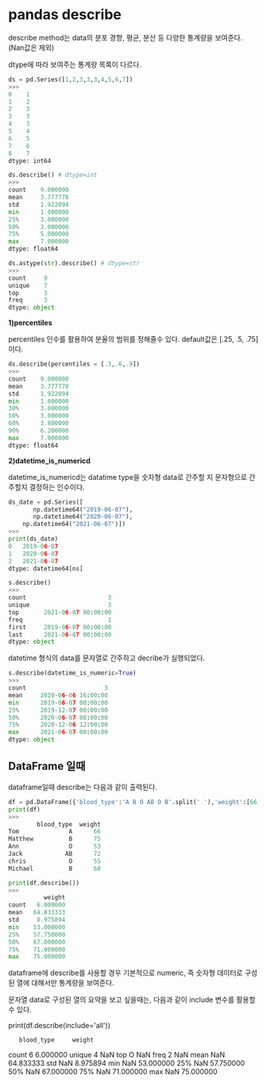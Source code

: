 # pandas describe

describe method는 data의 분포 경향, 평균, 분산 등 다양한 통계량을 보여준다. (Nan값은 제외)

dtype에 따라 보여주는 통계량 목록이 다르다.

```python
ds = pd.Series([1,2,3,3,3,4,5,6,7])
>>>
0    1
1    2
2    3
3    3
4    3
5    4
6    5
7    6
8    7
dtype: int64

ds.describe() # dtype=int
>>>
count    9.000000
mean     3.777778
std      1.922094
min      1.000000
25%      3.000000
50%      3.000000
75%      5.000000
max      7.000000
dtype: float64

ds.astype(str).describe() # dtype=str
>>>
count     9
unique    7
top       3
freq      3
dtype: object
```

__1)percentiles__

percentiles 인수를 활용하여 분율의 범위를 정해줄수 있다. default값은 [.25, .5, .75]이다.
```python
ds.describe(percentiles = [.3,.6,.9])
>>>
count    9.000000
mean     3.777778
std      1.922094
min      1.000000
30%      3.000000
50%      3.000000
60%      3.800000
90%      6.200000
max      7.000000
dtype: float64
```
__2)datetime_is_numericd__

datetime_is_numericd는 datatime type을 숫자형 data로 간주할 지 문자형으로 간주할지 결정하는 인수이다.
```python
ds_date = pd.Series([
       np.datetime64("2019-06-07"),
       np.datetime64("2020-06-07"),
    np.datetime64("2021-06-07")])
>>>
print(ds_date)
0   2019-06-07
1   2020-06-07
2   2021-06-07
dtype: datetime64[ns]

s.describe() 
>>>
count                       3
unique                      3
top       2021-06-07 00:00:00
freq                        1
first     2019-06-07 00:00:00
last      2021-06-07 00:00:00
dtype: object
```
datetime 형식의 data를 문자열로 간주하고 decribe가 실행되었다.

```python
s.describe(datetime_is_numeric=True)
>>>
count                      3
mean     2020-06-06 16:00:00
min      2019-06-07 00:00:00
25%      2019-12-07 00:00:00
50%      2020-06-07 00:00:00
75%      2020-12-06 12:00:00
max      2021-06-07 00:00:00
dtype: object
```

## DataFrame 일때

dataframe일때 describe는 다음과 같이 출력된다.
```python
df = pd.DataFrame({'blood_type':'A B O AB O B'.split(' '),'weight':[66,75,53,72,55,68]},index = 'Tom Matthew Ann Jack chris Michael'.split(' '))
print(df)
>>>
        blood_type  weight
Tom              A      66
Matthew          B      75
Ann              O      53
Jack            AB      72
chris            O      55
Michael          B      68

print(df.describe())
>>>
          weight
count   6.000000
mean   64.833333
std     8.975894
min    53.000000
25%    57.750000
50%    67.000000
75%    71.000000
max    75.000000
```
dataframe에 describe를 사용할 경우 기본적으로 numeric, 즉 숫자형 데이터로 구성된 열에 대해서만 통계량을 보여준다.

문자열 data로 구성된 열의 요약을 보고 싶을때는, 다음과 같이 include 변수를 활용할 수 있다.

print(df.describe(include='all'))
>>>

       blood_type     weight
count           6   6.000000
unique          4        NaN
top             O        NaN
freq            2        NaN
mean          NaN  64.833333
std           NaN   8.975894
min           NaN  53.000000
25%           NaN  57.750000
50%           NaN  67.000000
75%           NaN  71.000000
max           NaN  75.000000
```
